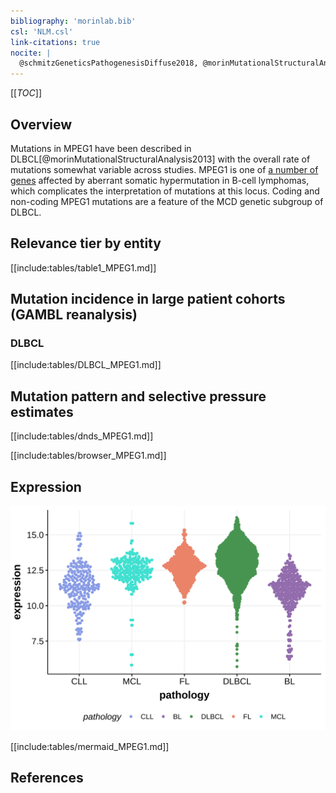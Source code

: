 ```yaml
---
bibliography: 'morinlab.bib'
csl: 'NLM.csl'
link-citations: true
nocite: |
  @schmitzGeneticsPathogenesisDiffuse2018, @morinMutationalStructuralAnalysis2013, 
---
```

[[_TOC_]]

## Overview
Mutations in MPEG1 have been described in DLBCL[@morinMutationalStructuralAnalysis2013] with the overall rate of mutations somewhat variable across studies. MPEG1 is one of [a number of genes](https://github.com/morinlab/LLMPP/wiki/ashm) affected by aberrant somatic hypermutation in B-cell lymphomas, which complicates the interpretation of mutations at this locus. Coding and non-coding MPEG1 mutations are a feature of the MCD genetic subgroup of DLBCL. 


## Relevance tier by entity

[[include:tables/table1_MPEG1.md]]

## Mutation incidence in large patient cohorts (GAMBL reanalysis)

### DLBCL
[[include:tables/DLBCL_MPEG1.md]]

## Mutation pattern and selective pressure estimates

[[include:tables/dnds_MPEG1.md]]

[[include:tables/browser_MPEG1.md]]

## Expression
![](images/gene_expression/MPEG1_by_pathology.svg)

[[include:tables/mermaid_MPEG1.md]]

## References

<!-- ORIGIN: morinMutationalStructuralAnalysis2013 -->
<!-- DLBCL: morinMutationalStructuralAnalysis2013 -->
